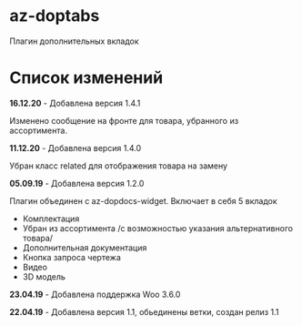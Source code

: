 # az-doptabs
Плагин дополнительных вкладок

# Список изменений

**16.12.20** - Добавлена версия 1.4.1

Изменено сообщение на фронте для товара, убранного из ассортимента.

**11.12.20** - Добавлена версия 1.4.0

Убран класс related для отображения товара на замену

**05.09.19** - Добавлена версия 1.2.0

Плагин объединен с az-dopdocs-widget.
Включает в себя 5 вкладок
* Комплектация
* Убран из ассортимента /с возможностью указания альтернативного товара/
* Дополнительная документация
* Кнопка запроса чертежа
* Видео
* 3D модель


**23.04.19** - Добавлена поддержка Woo 3.6.0

**22.04.19** - Добавлена версия 1.1, обьединены ветки, создан релиз 1.1
